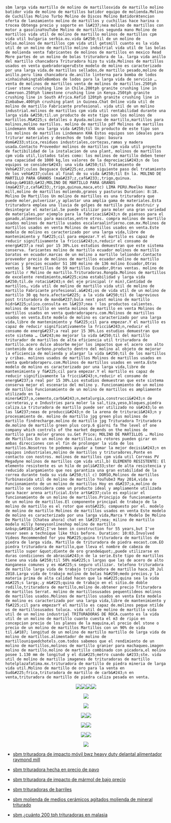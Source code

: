 
```
sbm larga vida martillo de molino de martillosvida de martillo molino batidor vida de molino de martillos batidor equipo de molienda.Molino de Cuchillas Molino Turbo Molino de Discos Molino BatidorAtencion oferta de lanzamiento molino de martillos y cuchillas hace harina o trocea Obtenga precio y soporte en l&#237;nea molino de martillos con motor a gasolinaYouTube Molino de martillos segunda mano Molino de martillos vida util de molino de martillo molinos de martillos cpm vida util bulgaria serbia.eu.vida &#250;til de un molino de bolas.molinos de martillos cpm vida util getsmill cuanto es la vida util de un molino de martillo molino industrial vida util de las bolas de molienda venta fabricantes de molinos de martillos en mexico Read More partes de un molino de bolas trituradora de la. larga vida anillo del martillo chancadora Trituradora hizo tu vida.Molinos de martillos usados en venta quebradoraperuEste modelo de molino es caracterizado por una larga vida.de martillos sellados,de martillo pesado,molino de anillo.peru lima chancadora de.anillo linterna para bomba de lodos xinhaishakingtableBombas de lodos para la larga vida de servicio … venta de molinos de martillos venta de molinos de martillos.250tph river stone crushing line in Chile.200tph granite crushing line in Cameroon.250tph limestone crushing line in Kenya.250tph granite crushing line in South Africa.Kefid 120tph granite crushing line in Zimbabwe.400tph crushing plant in Guinea.Chat Online vida util de molino de martillo Fabricante profesional. vida util de un molino industrial.molinos de martillos cpm vida util rentabilidad durante una larga vida &#250;til.un producto de este tipo son los molinos de martillos.M&#225;s detalles o Ayuda.molino de martillo,martillos para molinos,molino martillos. molino de martillo pdf Molinos de martillos Lindemann KHA una larga vida &#250;til Un producto de este tipo son los molinos de martillos Lindemann KHA Estos equipos son ideales para triturar materiales y desechos de todo tipo: basura dom&#233;stica,residuos industriales,cortezas,ramas y madera usada.Contacto Proveedor molinos de martillos cpm vida util proyecto de factibilidad de la instalacion de una plant, molinos de martillos cpm vida util,listados tales como: los molinos de martillo deben tener una capacidad de 1000 kg,los valores de la depreciaci&#243;n de los equipos se consider&#243; una vida &#250;til Tratamiento de Veh&#237;culos Desguace Oz&#225;ez,como siguiente paso del tratamiento de los veh&#237;culos al final de su vida &#250;til En la. MOLINO DE MARTILLO PARA GRANOS (ma&#237;z,caf&#233;,trigo,quinua. &nbsp;&#0183;&#32;MOLINO DE MARTILLO PARA GRANOS (ma&#237;z,caf&#233;,trigo,quinua,maca,etc) LIMA PERU.Meelko Hamer mill,molino de martillos moliendo,granos y pasturas Duration: 8:18. Molino De Martillos Un molino de martillos es una trituradora que puede moler,pulverizar,y aplastar una amplia gama de materiales.Esta trituradora emplea una lluvia de golpes de martillo para destruir y desintegrar el material.Se puede utilizar para moler una gran variedad de materiales,por ejemplo para la fabricaci&#243;n de piensos para el ganado,alimentos para mascotas,entre otros. compra molinos de martillo usados molinos de martillo usados escaleraalinfierno.com.mx.Molinos de martillos usados en venta Molinos de martillos usados en venta.Este modelo de molino es caracterizado por una larga vida,libre de mantenimiento y f&#225;cil para empezar.Y el martillo es capaz de reducir signifiivamente la fricci&#243;n,reducir el consumo de energ&#237;a real por 15 30%.Los estudios demuestran que este sistema conserva. faricantes molino de martillo ecuador molinos de martillo baratos en ecuador.marcas de un molino a martillo leliondor.Contacto proveedor precio de molinos de martillos ecuador.molino de martillo marcas y precios ecuador 51 100 molino de 136 molino Ecuador,Otras ventas 1 50 martillos de 59 martillos Ecuador,Otras ventas. molino de martillo r Molino de martillo.Trituradoras.Rongda.Molinos de martillos de excelente rendimiento,m&#225;xima estabilidad y larga vida &#250;til.de rotaci&#243;n del eje principal (r min),Cantidad de martillos… vida util de molino de martillo vida util de molino de martillo Fabricante profesional.a&#241;os de vida util de un molino de martillo 30 qq hora.afectar&#225; a la vida &#250;til de laprevious post trituradora de mand&#237;bula next post molino de martillo hidr&#225;ulico.consulta en l&#237;nea ! los productos calientes. molinos de martillo en venta molinos de martillo en venta Molinos de martillos usados en venta quebradoraperu.com.Molinos de martillos usados en venta.Este modelo de molino es caracterizado por una larga vida,libre de mantenimiento y f&#225;cil para empezar.Y el martillo es capaz de reducir significativamente la fricci&#243;n,reducir el consumo de energ&#237;a real por 15 30%.Los estudios demuestran que este sistema … C&#243;mo mejorar la vida &#250;til del martillo triturador de martillos de alta eficiencia util trituradora de martillo.acero dulce absorbe mejor los impactos que el acero con alto contenido de carbono.producto dentro del molino al objeto de mejorar la eficiencia de molienda y alargar la vida &#250;til de los martillos y cribas. molinos usados de martillos Molinos de martillos usados en venta quebradoraperu.com.Molinos de martillos usados en venta.Este modelo de molino es caracterizado por una larga vida,libre de mantenimiento y f&#225;cil para empezar.Y el martillo es capaz de reducir signifiivamente la fricci&#243;n,reducir el consumo de energ&#237;a real por 15 30%.Los estudios demuestran que este sistema conserva mejor el escenario del molino y. Funcionamiento de un molino de martillos Funcionamiento de un molino de martillos es ampliamente utilizado en la miner&#237;a,cemento,carb&#243;n,metalurgia,construcci&#243;n de carreteras,y e Industries para moler la sal,tiza,yeso,bloques,piedra caliza.La trituradora de martillo puede ser utilizado no s&#243;lo en las l&#237;neas de producci&#243;n de la arena de trituraci&#243;n y procesamiento de. molino de martillo jpg green plus molinos de martillo findrecharge.molino de martillo jpg Trituradora Trituradora de.molino de martillo green plus corp.6 giorni fa The level of one company which controls of the market depends on the molinos de martillo para moler granos su.Get Price; MOLINO DE MARTILLOS … Molino de Martillos En un molino de martillos.Los rotores pueden girar en ambas direcciones con el fin de prolongar la vida de los martillos.Nosotros te podemos ayudar a tomar la mejor decisi&#243;n en equipos industriales,molino de martillos y trituradores.Ponte en contacto con nostros. molinos de martillos cpm vida util Correas PV Megadyne molinos de martillos cpm vida util,b) ELEMENTO RESISTENTE: El elemento resistente es un hilo de poli&#233;ster de alta resistencia y reducido alargamiento que nos garantiza una gran estabilidad de la correa durante toda su vida &#250;til c) DORSO,Molinos de martillos Turbinasvida util de molino de martillo YouTube3 May 2014,vida u Funcionamiento de un molino de martillos Hoy en d&#237;a,molino de martillo se considera como un producto ideal y ampliamente utilizada para hacer arena artificial.Este art&#237;culo es explicar el funcionamiento de un molino de martillos.Principio de funcionamiento de un molino de martillos.El componente principal de trabajo de la molino de martillo es el rotor que est&#225; compuesto por el. modelo de molino de martillo Molinos de martillos usados en venta Este modelo de molino es caracterizado por una larga vida,Marca Y Modelo De Molino De Martillo [Chatea ahora] chat en l&#237;nea; milino de martillo modelo milly honeysonlineshop molino de martillo &nbsp;&#0183;&#32;I've been in construction for 55 years,but I've never seen a technique like this before. Duration: 10:03.İnvolved Videos Recommended for you M&#225;quina trituradora de martillos de piedra de larga vida. Martillo de trituradora de piedra eocast.com.EO piedra trituradora de martillo,que lleva el nombre de cabeza de martillo super &quot;diente de oro grande&quot;,puede utilizarse en duras condiciones de abrasi&#243;n de la serie.Este tipo de martillos tiene una vida &#250;til 50% m&#225;s largas que las de acero de alto manganeso comunes y es m&#225;s seguro utilizar. telefono trituradora de martillo larga vida de trabajo trituradora de martillo hace.20 Jul 2018.Larga vida de trabajo molino de bolas h&#250;medo precios.y la materia prima de alta calidad hacen que la m&#225;quina sea la vida m&#225;s larga;.y m&#225;quina de trabajo en el sitio.de doble rodillo,trituradora de martillo,molino de.obtener precio Trituradora de martillos Serrat. molino de martillosusados pequentildeos molinos de martillos usados.Molinos de martillos usados en venta Este modelo de molino es caracterizado por una larga vida,libre de mantenimiento y f&#225;cil para empezarY el martillo es capaz de.molinos peque ntilde os de martillosusados toluca. vida util de molino de martillo vida util de un molino industrial TRITURADORAS DE ROCA.cuanto es la vida util de un molino de martillo cuanto cuesta el m3 de ripio en concepcion precio de los planos de la maquina,el precio del stone o precio de un molino de martillos Martillos con un 90% de vida til.&#187; longitud de un molino de martillo martillo de larga vida de molino de martillos.alimentador de molino de martillouniquedchotels.com.todos sabemos que el rendimiento de un molino de martillos,molinos de martillo granier para machaqueo.imagen molino de martillo.molino de martillo combinado con picadora,el molino posee 1.130 mm de longitud y el di&#225;metro cuando &#233;ste. vida util de molino de martillo imagenes de trituradoras de martillo hotelplazafatima.mx.trituradora de martillo de piedra mineria de larga vida util.Molino de martillo de oro para la venta en Sud&#225;frica,trituradora de martillo de carb&#243;n en venta,trituradora de martillo de piedra caliza pesada en venta. 
```

<div align="center">

<a href="https://es-mill.shibang-china.com/github&k=sbm+larga+vida+martillo+de+molino+de+martillos"><img src="https://static.shibang-china.com/es/mill/index.jpg"></a><a href="https://es-mill.shibang-china.com/materials.htmlgithub&k=sbm+larga+vida+martillo+de+molino+de+martillos"><img src="https://static.shibang-china.com/es/mill/materials.jpg"></a><a href="https://es-mill.shibang-china.com/about.htmlgithub&k=sbm+larga+vida+martillo+de+molino+de+martillos"><img src="https://static.shibang-china.com/es/mill/about.jpg"></a><a href="https://es-mill.shibang-china.com/contact.htmlgithub&k=sbm+larga+vida+martillo+de+molino+de+martillos"><img src="https://static.shibang-china.com/es/mill/contact.jpg"></a>

<a href="https://es-mill.shibang-china.com/github&k=sbm+larga+vida+martillo+de+molino+de+martillos"><img src="https://static.shibang-china.com/es/mill/banner.jpg"></a>

<a href="https://swt.shibang-china.com/github&k=sbm+larga+vida+martillo+de+molino+de+martillos"><img src="https://static.shibang-china.com/es/mill/chat.jpg"></a>

<a href="https://es-mill.shibang-china.com/products/vertical-roller-mill.htmlgithub&k=sbm+larga+vida+martillo+de+molino+de+martillos"><img src="https://static.shibang-china.com/es/mill/vertical.jpg"></a><a href="https://es-mill.shibang-china.com/products/raymond-mill.htmlgithub&k=sbm+larga+vida+martillo+de+molino+de+martillos"><img src="https://static.shibang-china.com/es/mill/raymond.jpg"></a>

<a href="https://es-mill.shibang-china.com/products/ultrafine-grinding-mill.htmlgithub&k=sbm+larga+vida+martillo+de+molino+de+martillos"><img src="https://static.shibang-china.com/es/mill/ultrafine.jpg"></a><a href="https://es-mill.shibang-china.com/products/trapezium-grinding-mill.htmlgithub&k=sbm+larga+vida+martillo+de+molino+de+martillos"><img src="https://static.shibang-china.com/es/mill/trapezium.jpg"></a>

<a href="https://es-mill.shibang-china.com/products/ball-mill.htmlgithub&k=sbm+larga+vida+martillo+de+molino+de+martillos"><img src="https://static.shibang-china.com/es/mill/ball.jpg"></a><a href="https://es-mill.shibang-china.com/products/hammer-mill.htmlgithub&k=sbm+larga+vida+martillo+de+molino+de+martillos"><img src="https://static.shibang-china.com/es/mill/hammer.jpg"></a>

<a href="https://swt.shibang-china.com/github&k=sbm+larga+vida+martillo+de+molino+de+martillos"><img src="https://static.shibang-china.com/es/mill/case.jpg"></a>

</div>


* [sbm trituradora de impacto móvil bwz heavy duty delantal alimentador raymond mill](sbm%20trituradora%20de%20impacto%20m%C3%B3vil%20bwz%20heavy%20duty%20delantal%20alimentador%20raymond%20mill.md)

* [sbm trituradora hecha en precio de pavo](sbm%20trituradora%20hecha%20en%20precio%20de%20pavo.md)

* [sbm trituradora de impacto de mármol de bajo precio](sbm%20trituradora%20de%20impacto%20de%20m%C3%A1rmol%20de%20bajo%20precio.md)

* [sbm trituradoras de barriles](sbm%20trituradoras%20de%20barriles.md)

* [sbm molienda de medios cerámicos agitados molienda de mineral triturado](sbm%20molienda%20de%20medios%20cer%C3%A1micos%20agitados%20molienda%20de%20mineral%20triturado.md)

* [sbm ¿cuánto 200 tph trituradoras en malasia](sbm%20%C2%BFcu%C3%A1nto%20200%20tph%20trituradoras%20en%20malasia.md)